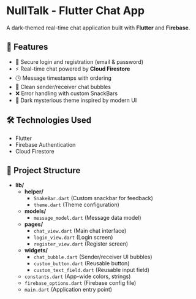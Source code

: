 # NullTalk - Flutter Chat App

A dark-themed real-time chat application built with **Flutter** and **Firebase**.

## 🚀 Features

- 🔐 Secure login and registration (email & password)
- ⚡ Real-time chat powered by **Cloud Firestore**
- 🕒 Message timestamps with ordering
- 💬 Clean sender/receiver chat bubbles
- ❌ Error handling with custom SnackBars
- 🌙 Dark mysterious theme inspired by modern UI

## 🛠️ Technologies Used

- Flutter
- Firebase Authentication
- Cloud Firestore

## 📁 Project Structure

- **lib/**
  - **helper/**
    - `SnakeBar.dart` (Custom snackbar for feedback)
    - `theme.dart` (Theme configuration)
  - **models/**
    - `message_model.dart` (Message data model)
  - **pages/**
    - `chat_view.dart` (Main chat interface)
    - `login_view.dart` (Login screen)
    - `register_view.dart` (Register screen)
  - **widgets/**
    - `chat_bubble.dart` (Sender/receiver UI bubbles)
    - `custom_button.dart` (Reusable button)
    - `custom_text_field.dart` (Reusable input field)
  - `constants.dart` (App-wide colors, strings)
  - `firebase_options.dart` (Firebase config file)
  - `main.dart` (Application entry point)
